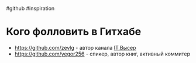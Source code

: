 #github #inspiration 

# Кого фолловить в Гитхабе

- https://github.com/zevlg - автор канала [IT.Высер](https://www.youtube.com/channel/UC9hBi-d-CKFU55XRd1JP3LA)
- https://github.com/yegor256 - спикер, автор книг, активный коммитер